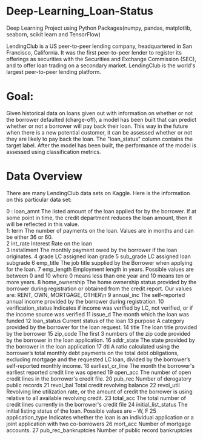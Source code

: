 # Deep-Learning_Loan-Status
Deep Learning Project using Python Packages(numpy, pandas, matplotlib, seaborn, scikit learn and TensorFlow)

LendingClub is a US peer-to-peer lending company, headquartered in San Francisco, California. It was the first peer-to-peer lender to register its offerings as securities with the Securities and Exchange Commission (SEC), and to offer loan trading on a secondary market. LendingClub is the world's largest peer-to-peer lending platform.

# Goal:
Given historical data on loans given out with information on whether or not the borrower defaulted (charge-off), a model has been built that can predict whether or not a borrower will pay back their loan. This way in the future when there is a new potential customer, it can be assessed whether or not they are likely to pay back the loan.
The "loan_status" column contains the target label. After the model has been built, the performance of the model is assessed using classification metrics.

# Data Overview

There are many LendingClub data sets on Kaggle. Here is the information on this particular data set:

0	:  loan_amnt 	The listed amount of the loan applied for by the borrower. If at some point in time, the credit department reduces the loan amount, then it will be reflected in this value.     
1: 	term	The number of payments on the loan. Values are in months and can be either 36 or 60.   
2	int_rate	Interest Rate on the loan     
3	installment	The monthly payment owed by the borrower if the loan originates.
4	grade	LC assigned loan grade
5	sub_grade	LC assigned loan subgrade
6	emp_title	The job title supplied by the Borrower when applying for the loan.
7	emp_length	Employment length in years. Possible values are between 0 and 10 where 0 means less than one year and 10 means ten or more years.
8	home_ownership	The home ownership status provided by the borrower during registration or obtained from the credit report. Our values are: RENT, OWN, MORTGAGE, OTHER\n
9	annual_inc	The self-reported annual income provided by the borrower during registration.
10	verification_status	Indicates if income was verified by LC, not verified, or if the income source was verified
11	issue_d	The month which the loan was funded
12	loan_status	Current status of the loan
13	purpose	A category provided by the borrower for the loan request.
14	title	The loan title provided by the borrower
15	zip_code	The first 3 numbers of the zip code provided by the borrower in the loan application.
16	addr_state	The state provided by the borrower in the loan application
17	dti	A ratio calculated using the borrower’s total monthly debt payments on the total debt obligations, excluding mortgage and the requested LC loan, divided by the borrower’s self-reported monthly income.
18	earliest_cr_line	The month the borrower's earliest reported credit line was opened
19	open_acc	The number of open credit lines in the borrower's credit file.
20	pub_rec	Number of derogatory public records
21	revol_bal	Total credit revolving balance
22	revol_util	Revolving line utilization rate, or the amount of credit the borrower is using relative to all available revolving credit.
23	total_acc	The total number of credit lines currently in the borrower's credit file
24	initial_list_status	The initial listing status of the loan. Possible values are – W, F
25	application_type	Indicates whether the loan is an individual application or a joint application with two co-borrowers
26	mort_acc	Number of mortgage accounts.
27	pub_rec_bankruptcies	Number of public record bankruptcies


